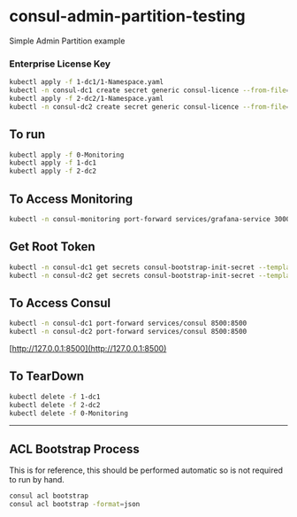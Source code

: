 # consul-admin-partition-testing
Simple Admin Partition example

### Enterprise License Key

```bash
kubectl apply -f 1-dc1/1-Namespace.yaml
kubectl -n consul-dc1 create secret generic consul-licence --from-file=consul.hclic
kubectl apply -f 2-dc2/1-Namespace.yaml
kubectl -n consul-dc2 create secret generic consul-licence --from-file=consul.hclic
```


## To run
```bash
kubectl apply -f 0-Monitoring
kubectl apply -f 1-dc1
kubectl apply -f 2-dc2
```

## To Access Monitoring
```bash
kubectl -n consul-monitoring port-forward services/grafana-service 3000:80
```

## Get Root Token
```bash
kubectl -n consul-dc1 get secrets consul-bootstrap-init-secret --template={{.data.SecretID}} | base64 -d
kubectl -n consul-dc2 get secrets consul-bootstrap-init-secret --template={{.data.SecretID}} | base64 -d
```


## To Access Consul
```bash
kubectl -n consul-dc1 port-forward services/consul 8500:8500
kubectl -n consul-dc2 port-forward services/consul 8500:8500
```

[http://127.0.0.1:8500](http://127.0.0.1:8500)


## To TearDown
```bash
kubectl delete -f 1-dc1
kubectl delete -f 2-dc2
kubectl delete -f 0-Monitoring
```

---

## ACL Bootstrap Process
This is for reference, this should be performed automatic so is not required to run by hand. 

```bash
consul acl bootstrap
consul acl bootstrap -format=json
```